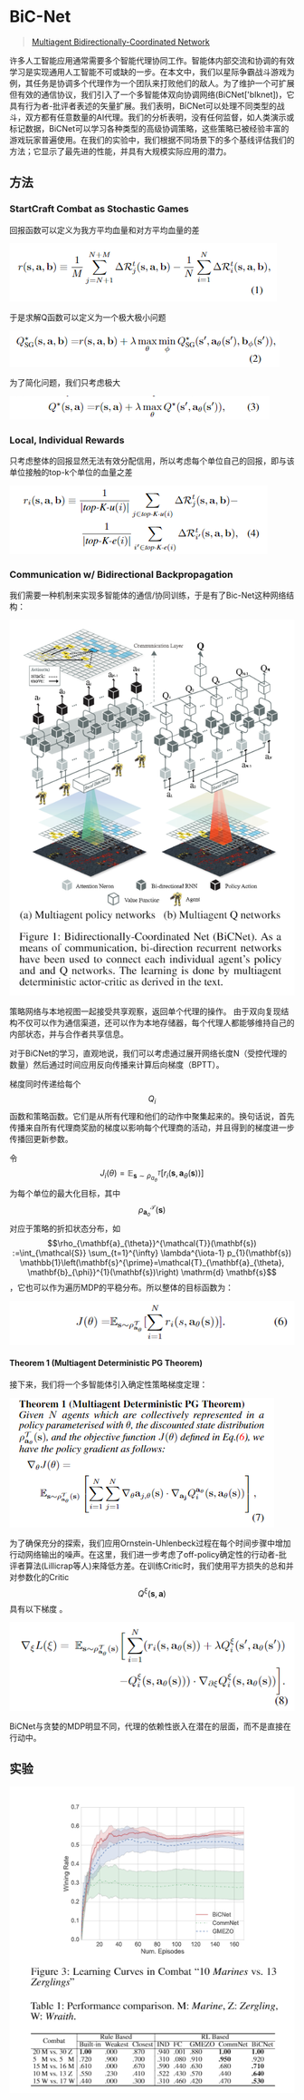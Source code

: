 # BiC-Net

> [Multiagent Bidirectionally-Coordinated Network](https://arxiv.org/abs/1703.10069)

许多人工智能应用通常需要多个智能代理协同工作。智能体内部交流和协调的有效学习是实现通用人工智能不可或缺的一步。在本文中，我们以星际争霸战斗游戏为例，其任务是协调多个代理作为一个团队来打败他们的敌人。为了维护一个可扩展但有效的通信协议，我们引入了一个多智能体双向协调网络\(BiCNet\['bIknet\]\)，它具有行为者-批评者表述的矢量扩展。我们表明，BiCNet可以处理不同类型的战斗，双方都有任意数量的AI代理。我们的分析表明，没有任何监督，如人类演示或标记数据，BiCNet可以学习各种类型的高级协调策略，这些策略已被经验丰富的游戏玩家普遍使用。在我们的实验中，我们根据不同场景下的多个基线评估我们的方法；它显示了最先进的性能，并具有大规模实际应用的潜力。

## 方法

### StartCraft Combat as Stochastic Games

回报函数可以定义为我方平均血量和对方平均血量的差

![](../../.gitbook/assets/image%20%2874%29.png)

于是求解Q函数可以定义为一个极大极小问题

![](../../.gitbook/assets/image%20%28177%29.png)

为了简化问题，我们只考虑极大

![](../../.gitbook/assets/image%20%2892%29.png)

### Local, Individual Rewards

只考虑整体的回报显然无法有效分配信用，所以考虑每个单位自己的回报，即与该单位接触的top-k个单位的血量之差

![](../../.gitbook/assets/image%20%28124%29.png)

### Communication w/ Bidirectional Backpropagation

我们需要一种机制来实现多智能体的通信/协同训练，于是有了Bic-Net这种网络结构：

![](../../.gitbook/assets/image%20%2828%29.png)

策略网络与本地视图一起接受共享观察，返回单个代理的操作。 由于双向复现结构不仅可以作为通信渠道，还可以作为本地存储器，每个代理人都能够维持自己的内部状态，并与合作者共享信息。

对于BiCNet的学习，直观地说，我们可以考虑通过展开网络长度N（受控代理的数量）然后通过时间应用反向传播来计算后向梯度（BPTT）。

梯度同时传递给每个 $$Q_{i}$$ 函数和策略函数。它们是从所有代理和他们的动作中聚集起来的。换句话说，首先传播来自所有代理商奖励的梯度以影响每个代理商的活动，并且得到的梯度进一步传播回更新参数。

令 $$J_{i}(\theta)=\mathbb{E}_{\mathbf{s} \sim \rho_{a_{\theta}}^{T}}\left[r_{i}\left(\mathbf{s}, \mathbf{a}_{\theta}(\mathbf{s})\right)\right]$$ 为每个单位的最大化目标，其中 $$\rho_{\mathbf{a}_{o}}^{\mathcal{T}}(\mathbf{s})$$ 对应于策略的折扣状态分布，如 $$\rho_{\mathbf{a}_{\theta}}^{\mathcal{T}}(\mathbf{s}) :=\int_{\mathcal{S}} \sum_{t=1}^{\infty} \lambda^{\iota-1} p_{1}(\mathbf{s}) \mathbb{1}\left(\mathbf{s}^{\prime}=\mathcal{T}_{\mathbf{a}_{\theta}, \mathbf{b}_{\phi}}^{1}(\mathbf{s})\right) \mathrm{d} \mathbf{s}$$ ，它也可以作为遍历MDP的平稳分布。所以整体的目标函数为：

![](../../.gitbook/assets/image%20%2812%29.png)

#### Theorem 1 \(Multiagent Deterministic PG Theorem\)

接下来，我们将一个多智能体引入确定性策略梯度定理：

![](../../.gitbook/assets/image%20%28188%29.png)

为了确保充分的探索，我们应用Ornstein-Uhlenbeck过程在每个时间步骤中增加行动网络输出的噪声。在这里，我们进一步考虑了off-policy确定性的行动者-批评者算法\(Lillicrap等人\)来降低方差。在训练Critic时，我们使用平方损失的总和并对参数化的Critic$$Q^{\xi}(\mathbf{s}, \mathbf{a})$$具有以下梯度 。

![](../../.gitbook/assets/image%20%28168%29.png)

BiCNet与贪婪的MDP明显不同，代理的依赖性嵌入在潜在的层面，而不是直接在行动中。

## 实验

![](../../.gitbook/assets/image%20%28119%29.png)

